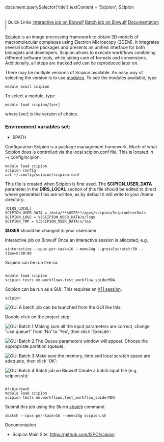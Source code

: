 

document.querySelector('title').textContent = 'Scipion';
Scipion


|  |
| --- |
| 
Quick Links
[Interactive job on Biowulf](#int)
[Batch job on Biowulf](#sbatch)
[Documentation](#doc)
 |



[Scipion](https://github.com/I2PC/scipion) is an image processing framework to obtain 3D models of macromolecular complexes using Electron Microscopy (3DEM). It integrates several software packages and presents an unified interface for both biologists and developers. Scipion allows to execute workflows combining different software tools, while taking care of formats and conversions. Additionally, all steps are tracked and can be reproduced later on.



There may be multiple versions of Scipion available. An easy way of selecting the version is to use [modules](/apps/modules.html). To see the modules available, type



```
module avail scipion
```

To select a module, type



```
module load scipion/[ver]
```

where [ver] is the version of choice.


### Environment variables set:


* $PATH


Configuration
Scipion is a package management framework. Much of what Scipion does is controlled via the local scipion.conf file. This is located in ~/.config/scipion:



```
module load scipion
scipion config
cat ~/.config/scipion/scipion.conf
```

This file is created when Scipion is first used. The **SCIPION\_USER\_DATA** parameter in the **DIRS\_LOCAL** section of this file should be edited to direct where generated files are written, as by default it will write to your /home directory:



```
[DIRS_LOCAL]
SCIPION_USER_DATA = /data/**$USER**/apps/scipion/ScipionUserData
SCIPION_LOGS = %(SCIPION_USER_DATA)s/logs
SCIPION_TMP = %(SCIPION_USER_DATA)s/tmp
```

**$USER** should be changed to your username.


Interactive job on Biowulf
Once an interactive session is allocated, e.g.



```
sinteractive --cpus-per-task=16 --mem=24g --gres=lscratch:50 --time=8:00:00
```

Scipion can be run like so:



```

module load scipion
scipion tests em.workflows.test_workflow_spiderMDA

```

Scipion can be run as a GUI. This requires an [X11 session](https://hpc.nih.gov/docs/connect.html).



```
scipion
```

![GUI](scipion_1.png)
A batch job can be launched from the GUI like this:


Double click on the project step:


![GUI Batch 1](scipion_gui_batch_1.png)
Making sure all the input parameters are correct, change 'Use queue?' from 'No' to 'Yes', then click 'Execute':


![GUI Batch 2](scipion_gui_batch_2.png)
The Queue parameters window will appear. Choose the appropriate partition (queue):


![GUI Batch 3](scipion_gui_batch_3.png)
Make sure the memory, time and local scratch space are adequate, then click 'OK':


![GUI Batch 4](scipion_gui_batch_4.png)
Batch job on Biowulf
Create a batch input file (e.g. scipion.sh):



```

#!/bin/bash
module load scipion
scipion tests em.workflows.test_workflow_spiderMDA

```

Submit this job using the Slurm [sbatch](/docs/userguide.html) command.



```
sbatch --cpus-per-task=16 --mem=24g scipion.sh
```

Documentation
* Scipion Main Site: <https://github.com/I2PC/scipion>




